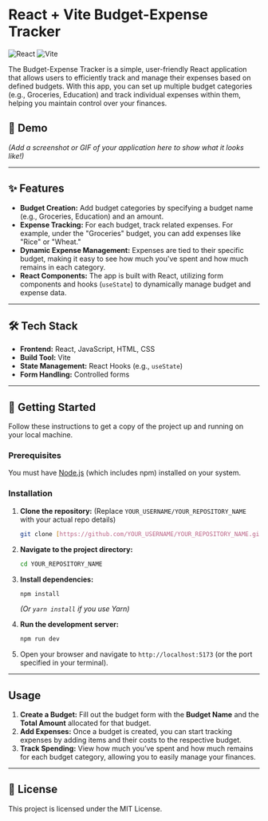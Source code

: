 # React + Vite Budget-Expense Tracker

![React](https://img.shields.io/badge/React-20232A?style=for-the-badge&logo=react&logoColor=61DAFB)
![Vite](https://img.shields.io/badge/Vite-646CFF?style=for-the-badge&logo=vite&logoColor=white)

The Budget-Expense Tracker is a simple, user-friendly React application that allows users to efficiently track and manage their expenses based on defined budgets. With this app, you can set up multiple budget categories (e.g., Groceries, Education) and track individual expenses within them, helping you maintain control over your finances.

## 📸 Demo



*(Add a screenshot or GIF of your application here to show what it looks like!)*

---

## ✨ Features

* **Budget Creation:** Add budget categories by specifying a budget name (e.g., Groceries, Education) and an amount.
* **Expense Tracking:** For each budget, track related expenses. For example, under the "Groceries" budget, you can add expenses like "Rice" or "Wheat."
* **Dynamic Expense Management:** Expenses are tied to their specific budget, making it easy to see how much you've spent and how much remains in each category.
* **React Components:** The app is built with React, utilizing form components and hooks (`useState`) to dynamically manage budget and expense data.

---

## 🛠️ Tech Stack

* **Frontend:** React, JavaScript, HTML, CSS
* **Build Tool:** Vite
* **State Management:** React Hooks (e.g., `useState`)
* **Form Handling:** Controlled forms

---

## 🚀 Getting Started

Follow these instructions to get a copy of the project up and running on your local machine.

### Prerequisites

You must have [Node.js](https://nodejs.org/) (which includes npm) installed on your system.

### Installation

1.  **Clone the repository:**
    (Replace `YOUR_USERNAME/YOUR_REPOSITORY_NAME` with your actual repo details)
    ```sh
    git clone [https://github.com/YOUR_USERNAME/YOUR_REPOSITORY_NAME.git](https://github.com/YOUR_USERNAME/YOUR_REPOSITORY_NAME.git)
    ```

2.  **Navigate to the project directory:**
    ```sh
    cd YOUR_REPOSITORY_NAME
    ```

3.  **Install dependencies:**
    ```sh
    npm install
    ```
    *(Or `yarn install` if you use Yarn)*

4.  **Run the development server:**
    ```sh
    npm run dev
    ```

5.  Open your browser and navigate to `http://localhost:5173` (or the port specified in your terminal).

---

## Usage

1.  **Create a Budget:** Fill out the budget form with the **Budget Name** and the **Total Amount** allocated for that budget.
2.  **Add Expenses:** Once a budget is created, you can start tracking expenses by adding items and their costs to the respective budget.
3.  **Track Spending:** View how much you’ve spent and how much remains for each budget category, allowing you to easily manage your finances.

---

## 📄 License

This project is licensed under the MIT License.
